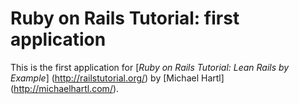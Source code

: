# Ruby on Rails Tutorial: first application

This is the first application for
[*Ruby on Rails Tutorial: Lean Rails by Example*] (http://railstutorial.org/) 
by [Michael Hartl] (http://michaelhartl.com/).
